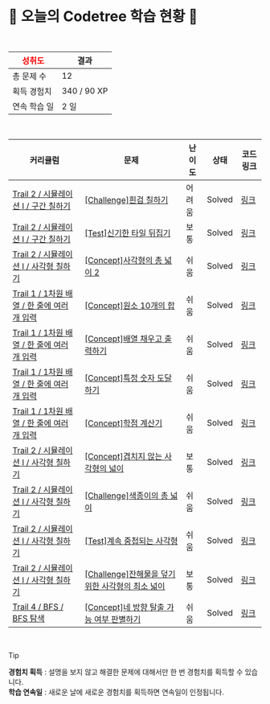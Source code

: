 # 🌲 오늘의 Codetree 학습 현황 🌲

<br />

| <span style="color:red;display:block;text-align:center;"> **성취도**</span> | 결과 |
|---|---|
| 총 문제 수 | 12 |
| 획득 경험치 | 340 / 90 XP |
| 연속 학습 일 | 2 일 |

<br />

|커리큘럼|문제|난이도|상태|코드 링크|
|---|---|---|---|---|
|[Trail 2 / 시뮬레이션 I / 구간 칠하기](https://www.codetree.ai/trail-info/novice-mid/)|[[Challenge]흰검 칠하기](https://www.codetree.ai/trails/complete/curated-cards/challenge-painting-white-black/)|어려움|Solved|[링크](https://github.com/hhes0225/baekjoon/blob/main/250318/%ED%9D%B0%EA%B2%80%20%EC%B9%A0%ED%95%98%EA%B8%B0/painting-white-black.cpp)|
|[Trail 2 / 시뮬레이션 I / 구간 칠하기](https://www.codetree.ai/trail-info/novice-mid/)|[[Test]신기한 타일 뒤집기](https://www.codetree.ai/trails/complete/curated-cards/test-strange-flipping-tiles/)|보통|Solved|[링크](https://github.com/hhes0225/baekjoon/blob/main/250318/%EC%8B%A0%EA%B8%B0%ED%95%9C%20%ED%83%80%EC%9D%BC%20%EB%92%A4%EC%A7%91%EA%B8%B0/strange-flipping-tiles.cpp)|
|[Trail 2 / 시뮬레이션 I / 사각형 칠하기](https://www.codetree.ai/trail-info/novice-mid/)|[[Concept]사각형의 총 넓이 2](https://www.codetree.ai/trails/complete/curated-cards/intro-total-width-of-a-rectangle2/)|쉬움|Solved|[링크](https://github.com/hhes0225/baekjoon/blob/main/250318/%EC%82%AC%EA%B0%81%ED%98%95%EC%9D%98%20%EC%B4%9D%20%EB%84%93%EC%9D%B4%202/total-width-of-a-rectangle2.cpp)|
|[Trail 1 / 1차원 배열 / 한 줄에 여러 개 입력](https://www.codetree.ai/trail-info/novice-low/)|[[Concept]원소 10개의 합](https://www.codetree.ai/trails/complete/curated-cards/intro-sum-of-10-elements/)|쉬움|Solved|[링크](https://github.com/hhes0225/baekjoon/blob/main/250318/%EC%9B%90%EC%86%8C%2010%EA%B0%9C%EC%9D%98%20%ED%95%A9/sum-of-10-elements.cpp)|
|[Trail 1 / 1차원 배열 / 한 줄에 여러 개 입력](https://www.codetree.ai/trail-info/novice-low/)|[[Concept]배열 채우고 출력하기](https://www.codetree.ai/trails/complete/curated-cards/intro-filling-array-and-print/)|쉬움|Solved|[링크](https://github.com/hhes0225/baekjoon/blob/main/250318/%EB%B0%B0%EC%97%B4%20%EC%B1%84%EC%9A%B0%EA%B3%A0%20%EC%B6%9C%EB%A0%A5%ED%95%98%EA%B8%B0/filling-array-and-print.cpp)|
|[Trail 1 / 1차원 배열 / 한 줄에 여러 개 입력](https://www.codetree.ai/trail-info/novice-low/)|[[Concept]특정 숫자 도달하기](https://www.codetree.ai/trails/complete/curated-cards/intro-reaching-specific-number/)|쉬움|Solved|[링크](https://github.com/hhes0225/baekjoon/blob/main/250318/%ED%8A%B9%EC%A0%95%20%EC%88%98%20%EB%8F%84%EB%8B%AC%ED%95%98%EA%B8%B0/reaching-specific-number.cpp)|
|[Trail 1 / 1차원 배열 / 한 줄에 여러 개 입력](https://www.codetree.ai/trail-info/novice-low/)|[[Concept]학점 계산기](https://www.codetree.ai/trails/complete/curated-cards/intro-credit-calculator/)|쉬움|Solved|[링크](https://github.com/hhes0225/baekjoon/blob/main/250318/%ED%95%99%EC%A0%90%20%EA%B3%84%EC%82%B0%EA%B8%B0/credit-calculator.cpp)|
|[Trail 2 / 시뮬레이션 I / 사각형 칠하기](https://www.codetree.ai/trail-info/novice-mid/)|[[Concept]겹치지 않는 사각형의 넓이](https://www.codetree.ai/trails/complete/curated-cards/intro-area-of-non-overlapping-rectangle/)|보통|Solved|[링크](https://github.com/hhes0225/baekjoon/blob/main/250318/%EA%B2%B9%EC%B9%98%EC%A7%80%20%EC%95%8A%EB%8A%94%20%EC%82%AC%EA%B0%81%ED%98%95%EC%9D%98%20%EB%84%93%EC%9D%B4/area-of-non-overlapping-rectangle.cpp)|
|[Trail 2 / 시뮬레이션 I / 사각형 칠하기](https://www.codetree.ai/trail-info/novice-mid/)|[[Challenge]색종이의 총 넓이](https://www.codetree.ai/trails/complete/curated-cards/challenge-the-total-area-of-colored-paper/)|쉬움|Solved|[링크](https://github.com/hhes0225/baekjoon/blob/main/250318/%EC%83%89%EC%A2%85%EC%9D%B4%EC%9D%98%20%EC%B4%9D%20%EB%84%93%EC%9D%B4/the-total-area-of-colored-paper.cpp)|
|[Trail 2 / 시뮬레이션 I / 사각형 칠하기](https://www.codetree.ai/trail-info/novice-mid/)|[[Test]계속 중첩되는 사각형](https://www.codetree.ai/trails/complete/curated-cards/test-continuously-overlapping-squares/)|쉬움|Solved|[링크](https://github.com/hhes0225/baekjoon/blob/main/250318/%EA%B3%84%EC%86%8D%20%EC%A4%91%EC%B2%A9%EB%90%98%EB%8A%94%20%EC%82%AC%EA%B0%81%ED%98%95/continuously-overlapping-squares.cpp)|
|[Trail 2 / 시뮬레이션 I / 사각형 칠하기](https://www.codetree.ai/trail-info/novice-mid/)|[[Challenge]잔해물을 덮기 위한 사각형의 최소 넓이](https://www.codetree.ai/trails/complete/curated-cards/challenge-minimum-area-of-rectangle-to-cover-debris/)|보통|Solved|[링크](https://github.com/hhes0225/baekjoon/blob/main/250318/%EC%9E%94%ED%95%B4%EB%AC%BC%EC%9D%84%20%EB%8D%AE%EA%B8%B0%20%EC%9C%84%ED%95%9C%20%EC%82%AC%EA%B0%81%ED%98%95%EC%9D%98%20%EC%B5%9C%EC%86%8C%20%EB%84%93%EC%9D%B4/minimum-area-of-rectangle-to-cover-debris.cpp)|
|[Trail 4 / BFS / BFS 탐색](https://www.codetree.ai/trail-info/intermediate-low/)|[[Concept]네 방향 탈출 가능 여부 판별하기](https://www.codetree.ai/trails/complete/curated-cards/intro-determine-escapableness-with-4-ways/)|쉬움|Solved|[링크](https://github.com/hhes0225/baekjoon/blob/main/250318/%EB%84%A4%20%EB%B0%A9%ED%96%A5%20%ED%83%88%EC%B6%9C%20%EA%B0%80%EB%8A%A5%20%EC%97%AC%EB%B6%80%20%ED%8C%90%EB%B3%84%ED%95%98%EA%B8%B0/determine-escapableness-with-4-ways.cpp)|


<br />

> [!TIP]
> **경험치 획득** : 설명을 보지 않고 해결한 문제에 대해서만 한 번 경험치를 획득할 수 있습니다.  
> **학습 연속일** : 새로운 날에 새로운 경험치를 획득하면 연속일이 인정됩니다.

